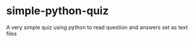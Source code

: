simple-python-quiz
==================

A very simple quiz using python to read question and answers set as text files
